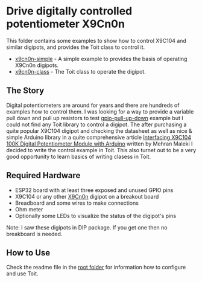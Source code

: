 # Drive digitally controlled potentiometer X9Cn0n

This folder contains some examples to show how to control X9C104 and similar digipots, and provides the Toit class to control it.

- [x9cn0n-simple](x9cn0n-simple.toit) - A simple example to provides the basis of operating X9Cn0n digipots.
- [x9cn0n-class](x9cn0n-class.toit) - The Toit class to operate the digipot.

## The Story

Digital potentiometers are around for years and there are hundreds of examples how to control them. I was looking for a way to provide a variable pull down and pull up resistors to test [gpio-pull-up-down](../gpio-pull-up-down) example but I could not find any Toit library to control a digipot. The after purchasing a quite popular X9C104 digipot and checking the datasheet as well as nice & simple Arduino library in a quite comprehensive article [Interfacing X9C104 100K Digital Potentiometer Module with Arduino](https://electropeak.com/learn/interfacing-x9c104-100k-ohm-digital-potentiometer-module-with-arduino/) written by Mehran Maleki I decided to write the control example in Toit. This also turnet out to be a very good opportunity to learn basics of writing clasess in Toit.

## Required Hardware

- ESP32 board with at least three exposed and unused GPIO pins
- X9C104 or any other [X9Cn0n](_more/REN_x9c102-103-104-503_DST_20050310.pdf) digipot on a breakout board
- Breadboard and some wires to make connections
- Ohm meter
- Optionally some LEDs to visualize the status of the digipot's pins

Note: I saw these digipots in DIP package. If you get one then no breakboard is needed.

## How to Use

Check the readme file in the [root folder](../README.md) for information how to configure and use Toit.

